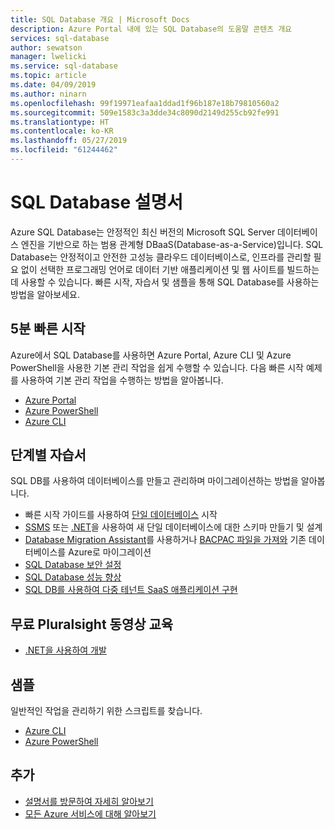 ```yaml
---
title: SQL Database 개요 | Microsoft Docs
description: Azure Portal 내에 있는 SQL Database의 도움말 콘텐츠 개요
services: sql-database
author: sewatson
manager: lwelicki
ms.service: sql-database
ms.topic: article
ms.date: 04/09/2019
ms.author: ninarn
ms.openlocfilehash: 99f19971eafaa1ddad1f96b187e18b79810560a2
ms.sourcegitcommit: 509e1583c3a3dde34c8090d2149d255cb92fe991
ms.translationtype: HT
ms.contentlocale: ko-KR
ms.lasthandoff: 05/27/2019
ms.locfileid: "61244462"
---
```

# <a name="sql-database-documentation"></a>SQL Database 설명서

Azure SQL Database는 안정적인 최신 버전의 Microsoft SQL Server 데이터베이스 엔진을 기반으로 하는 범용 관계형 DBaaS(Database-as-a-Service)입니다. SQL Database는 안정적이고 안전한 고성능 클라우드 데이터베이스로, 인프라를 관리할 필요 없이 선택한 프로그래밍 언어로 데이터 기반 애플리케이션 및 웹 사이트를 빌드하는 데 사용할 수 있습니다. 빠른 시작, 자습서 및 샘플을 통해 SQL Database를 사용하는 방법을 알아보세요.

## <a name="5-minute-quickstarts"></a>5분 빠른 시작

Azure에서 SQL Database를 사용하면 Azure Portal, Azure CLI 및 Azure PowerShell을 사용한 기본 관리 작업을 쉽게 수행할 수 있습니다. 다음 빠른 시작 예제를 사용하여 기본 관리 작업을 수행하는 방법을 알아봅니다.

- [Azure Portal](/azure/sql-database/sql-database-single-database-get-started)
- [Azure PowerShell](/azure/sql-database/sql-database-get-started-powershell)
- [Azure CLI](/azure/sql-database/sql-database-get-started-cli)

## <a name="step-by-step-tutorials"></a>단계별 자습서

SQL DB를 사용하여 데이터베이스를 만들고 관리하며 마이그레이션하는 방법을 알아봅니다.

- 빠른 시작 가이드를 사용하여 [단일 데이터베이스](/azure/sql-database/sql-database-single-database-quickstart-guide) 시작
- [SSMS](/azure/sql-database/sql-database-design-first-database) 또는 [.NET](/azure/sql-database/sql-database-design-first-database-csharp)을 사용하여 새 단일 데이터베이스에 대한 스키마 만들기 및 설계
- [Database Migration Assistant](/azure/dms/tutorial-sql-server-to-azure-sql)를 사용하거나 [BACPAC 파일을 가져와](/azure/sql-database/sql-database-import) 기존 데이터베이스를 Azure로 마이그레이션
- [SQL Database 보안 설정](/azure/sql-database/sql-database-security-tutorial)
- [SQL Database 성능 향상](/azure/sql-database/sql-database-performance-tutorial)
- [SQL DB를 사용하여 다중 테넌트 SaaS 애플리케이션 구현](/azure/sql-database/sql-database-multi-tenant-application)

## <a name="free-pluralsight-video-training"></a>무료 Pluralsight 동영상 교육

- [.NET을 사용하여 개발](https://www.pluralsight.com/courses/developing-dotnet-microsoft-azure-getting-started?twoid=d6abac77-7dcc-4d33-9e03-f85e78989f02)

## <a name="samples"></a>샘플

일반적인 작업을 관리하기 위한 스크립트를 찾습니다.

- [Azure CLI](/azure/sql-database/sql-database-cli-samples)
- [Azure PowerShell](/azure/sql-database/sql-database-powershell-samples)

## <a name="more"></a>추가

- [설명서를 방문하여 자세히 알아보기](/azure/sql-database/index)
- [모든 Azure 서비스에 대해 알아보기](https://aka.ms/j3wr7y)
